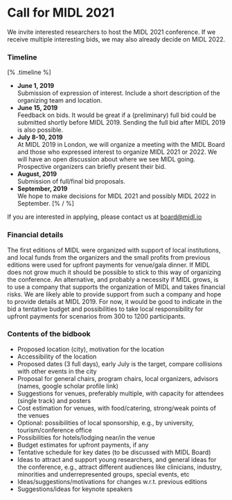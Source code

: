 # Call for MIDL 2021

We invite interested researchers to host the MIDL 2021 conference. If we receive multiple interesting bids, we may also
already decide on MIDL 2022.

### Timeline

[% .timeline %]
* **June 1, 2019**  
  Submission of expression of interest. Include a short description of the organizing team and location.
* **June 15, 2019**  
  Feedback on bids. It would be great if a (preliminary) full bid could be submitted shortly before MIDL 2019. Sending the full bid after MIDL 2019 is also possible.  
* **July 8-10, 2019**  
  At MIDL 2019 in London, we will organize a meeting with the MIDL Board and those who expressed interest to organize MIDL 2021 or 2022. We will have an open discussion about where we see MIDL going. Prospective organizers can briefly present their bid.
* **August, 2019**  
  Submission of full/final bid proposals.
* **September, 2019**  
  We hope to make decisions for MIDL 2021 and possibly MIDL 2022 in September.
[% / %]

If you are interested in applying, please contact us at board@midl.io

### Financial details

The first editions of MIDL were organized with support of local institutions, and local funds from the organizers and
the small profits from previous editions were used for upfront payments for venue/gala dinner. If MIDL does not grow much
it should be possible to stick to this way of organizing the conference. An alternative, and probably a necessity if MIDL
grows, is to use a company that supports the organization of MIDL and takes financial risks. We are likely able to provide
support from such a company and hope to provide details at MIDL 2019. For now, it would be good to indicate in the bid
a tentative budget and possibilities to take local responsibility for upfront payments for scenarios from 300 to 1200
participants.

### Contents of the bidbook

* Proposed location (city), motivation for the location
* Accessibility of the location
* Proposed dates (3 full days), early July is the target, compare collisions with other events in the city
* Proposal for general chairs, program chairs, local organizers, advisors (names, google scholar profile link)
* Suggestions for venues, preferably multiple, with capacity for attendees (single track) and posters
* Cost estimation for venues, with food/catering, strong/weak points of the venues
* Optional: possibilities of local sponsorship, e.g., by university, tourism/conference office
* Possibilities for hotels/lodging near/in the venue
* Budget estimates for upfront payments, if any
* Tentative schedule for key dates (to be discussed with MIDL Board)
* Ideas to attract and support young researchers, and general ideas for the conference, e.g., attract different audiences like clinicians, industry, minorities and underrepresented groups, special events, etc
* Ideas/suggestions/motivations for changes w.r.t. previous editions
* Suggestions/ideas for keynote speakers
